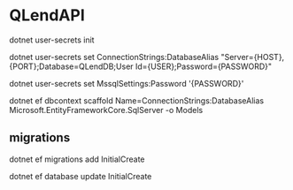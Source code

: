 # QLendAPI

dotnet user-secrets init

dotnet user-secrets set ConnectionStrings:DatabaseAlias "Server={HOST},{PORT};Database=QLendDB;User Id={USER};Password={PASSWORD}"

dotnet user-secrets set MssqlSettings:Password '{PASSWORD}'

dotnet ef dbcontext scaffold Name=ConnectionStrings:DatabaseAlias Microsoft.EntityFrameworkCore.SqlServer -o Models


## migrations

dotnet ef migrations add InitialCreate

dotnet ef database update InitialCreate
